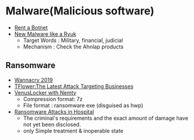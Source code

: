 # Malware(Malicious software)
* [Rent a Botnet](http://m.boannews.com/html/detail.html?idx=83102)<br>
* [New Malware like a Ryuk](https://www.boannews.com/media/view.asp?idx=82973&page=1&kind=1)<br>
  * Target Words : Military, financial, judicial
  * Mechanism : Check the Ahnlap products
## Ransomware
* [Wannacry 2019](http://m.boannews.com/html/detail.html?idx=83066)<br>
* [TFlower:The Latest Attack Targeting Businesses](https://blog.alyac.co.kr/2520)<br>
* [VenusLocker with Nemty](https://www.boannews.com/media/view.asp?idx=83142&kind=1&sub_kind=)<br>
  * Compression format: 7z<br>
  * File format : ransomware exe (disguised as hwp)<br>
* [Ransomware Attacks in Hospital](https://www.boannews.com/media/view.asp?idx=83182&page=1&kind=1)
  * The criminal's requirements and the exact amount of damage have not yet been disclosed.
  * only Simple treatment  & inoperable state
